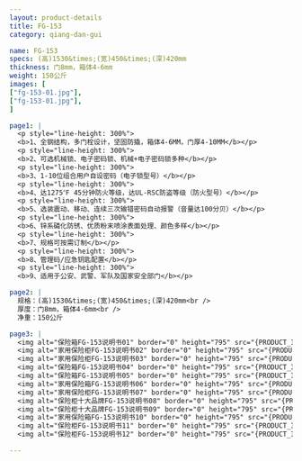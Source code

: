 ```yaml
---
layout: product-details
title: FG-153
category: qiang-dan-gui

name: FG-153
specs: (高)1530&times;(宽)450&times;(深)420mm
thickness: 门8mm，箱体4-6mm
weight: 150公斤
images: [
["fg-153-01.jpg"],
["fg-153-01.jpg"],
]

page1: |
  <p style="line-height: 300%">
  <b>1、全钢结构，多门栓设计，坚固防撬，箱体4-6MM，门厚4-10MM</b></p>
  <p style="line-height: 300%">
  <b>2、可选机械锁、电子密码锁、机械+电子密码锁多种</b></p>
  <p style="line-height: 300%">
  <b>3、1-10位组合用户自设密码（电子锁型号）</b></p>
  <p style="line-height: 300%">
  <b>4、达1275℉ 45分钟防火等级，达UL-RSC防盗等级（防火型号）</b></p>
  <p style="line-height: 300%">
  <b>5、选装震动、移动、连续三次输错密码自动报警（音量达100分贝）</b></p>
  <p style="line-height: 300%">
  <b>6、锌系磷化防锈、优质粉末喷涂表面处理、颜色多样</b></p>
  <p style="line-height: 300%">
  <b>7、规格可按需订制</b></p>
  <p style="line-height: 300%">
  <b>8、管理码/应急钥匙配置</b></p>
  <p style="line-height: 300%">
  <b>9、适用于公安、武警、军队及国家安全部门</b></p>

page2: |
  规格：(高)1530&times;(宽)450&times;(深)420mm<br />
  厚度：门8mm，箱体4-6mm<br />
  净重：150公斤

page3: |
  <img alt="保险箱FG-153说明书01" border="0" height="795" src="{PRODUCT_IMAGES}fg-sm01.jpg" width="538" /><br />
  <img alt="家用保险柜FG-153说明书02" border="0" height="795" src="{PRODUCT_IMAGES}fg-sm02.jpg" width="538" /><br />
  <img alt="家用保险柜FG-153说明书03" border="0" height="795" src="{PRODUCT_IMAGES}fg-sm03.jpg" width="538" /><br />
  <img alt="保险箱FG-153说明书04" border="0" height="795" src="{PRODUCT_IMAGES}fg-sm04.jpg" width="538" /><br />
  <img alt="保险箱FG-153说明书05" border="0" height="795" src="{PRODUCT_IMAGES}fg-sm05.jpg" width="538" /><br />
  <img alt="家用保险箱FG-153说明书06" border="0" height="795" src="{PRODUCT_IMAGES}fg-sm06.jpg" width="538" /><br />
  <img alt="家用保险柜FG-153说明书07" border="0" height="795" src="{PRODUCT_IMAGES}fg-sm07.jpg" width="538" /><br />
  <img alt="保险柜十大品牌FG-153说明书08" border="0" height="795" src="{PRODUCT_IMAGES}fg-sm08.jpg" width="538" /><br />
  <img alt="保险柜十大品牌FG-153说明书09" border="0" height="795" src="{PRODUCT_IMAGES}fg-sm09.jpg" width="538" /><br />
  <img alt="家用保险箱FG-153说明书10" border="0" height="795" src="{PRODUCT_IMAGES}fg-sm10.jpg" width="538" /><br />
  <img alt="保险柜FG-153说明书11" border="0" height="795" src="{PRODUCT_IMAGES}fg-sm11.jpg" width="538" /><br />
  <img alt="保险柜FG-153说明书12" border="0" height="795" src="{PRODUCT_IMAGES}fg-sm12.jpg" width="538" />

---
```

